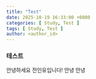 ```yaml
---
title: "Test"
date: 2025-10-19 16:33:00 +0800
categories: [ Study, Test ]
tags: [ Study, Test ]
author: <author_id>   
---
```


### 테스트
안녕하세요 전인유입니다!
안녕 안녕